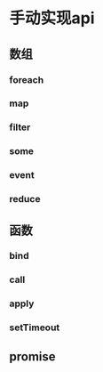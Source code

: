 # 手动实现api
## 数组
### foreach
### map
### filter
### some
### event
### reduce

## 函数
### bind
### call
### apply
### setTimeout

## promise